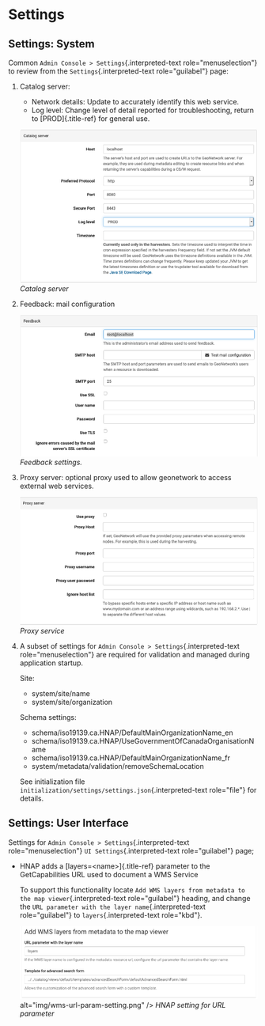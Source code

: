 # Settings

## Settings: System

Common `Admin Console > Settings`{.interpreted-text
role="menuselection"} to review from the `Settings`{.interpreted-text
role="guilabel"} page:

1.  Catalog server:

    -   Network details: Update to accurately identify this web service.
    -   Log level: Change level of detail reported for troubleshooting,
        return to [PROD]{.title-ref} for general use.

    ![](img/catalog_server.png)
    *Catalog server*

2.  Feedback: mail configuration

    ![](img/feedback.png)
    *Feedback settings.*

3.  Proxy server: optional proxy used to allow geonetwork to access
    external web services.

    ![](img/proxy.png)
    *Proxy service*

4.  A subset of settings for
    `Admin Console > Settings`{.interpreted-text role="menuselection"}
    are required for validation and managed during application startup.

    Site:

    -   system/site/name
    -   system/site/organization

    Schema settings:

    -   schema/iso19139.ca.HNAP/DefaultMainOrganizationName_en
    -   schema/iso19139.ca.HNAP/UseGovernmentOfCanadaOrganisationName
    -   schema/iso19139.ca.HNAP/DefaultMainOrganizationName_fr
    -   system/metadata/validation/removeSchemaLocation

    See initialization file
    `initialization/settings/settings.json`{.interpreted-text
    role="file"} for details.

## Settings: User Interface

Settings for `Admin Console > Settings`{.interpreted-text
role="menuselection"} `UI Settings`{.interpreted-text role="guilabel"}
page;

-   HNAP adds a [layers=\<name\>]{.title-ref} parameter to the
    GetCapabilities URL used to document a WMS Service

    To support this functionality locate
    `Add WMS layers from metadata to the map viewer`{.interpreted-text
    role="guilabel"} heading, and change the
    `URL parameter with the layer name`{.interpreted-text
    role="guilabel"} to `layers`{.interpreted-text role="kbd"}.

    ![](img/wms-url-param-setting.png)
    alt="img/wms-url-param-setting.png" />
    *HNAP setting for URL parameter*
